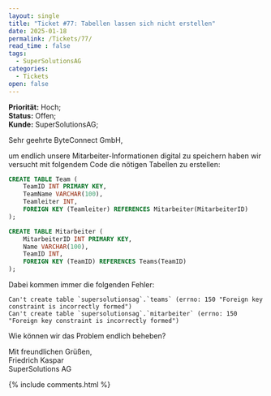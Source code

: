 ```yaml
---
layout: single
title: "Ticket #77: Tabellen lassen sich nicht erstellen"
date: 2025-01-18
permalink: /Tickets/77/
read_time : false
tags:
  - SuperSolutionsAG
categories:
  - Tickets
open: false
---
```


**Priorität:** Hoch;  
**Status:** Offen;  
**Kunde:** SuperSolutionsAG;

Sehr geehrte ByteConnect GmbH,

um endlich unsere Mitarbeiter-Informationen digital zu speichern
haben wir versucht mit folgendem Code die nötigen Tabellen zu erstellen:

```sql
CREATE TABLE Team (
    TeamID INT PRIMARY KEY,
    TeamName VARCHAR(100),
    Teamleiter INT,
    FOREIGN KEY (Teamleiter) REFERENCES Mitarbeiter(MitarbeiterID)
);

CREATE TABLE Mitarbeiter (
    MitarbeiterID INT PRIMARY KEY,
    Name VARCHAR(100),
    TeamID INT,
    FOREIGN KEY (TeamID) REFERENCES Teams(TeamID)
);
```
Dabei kommen immer die folgenden Fehler:

```
Can't create table `supersolutionsag`.`teams` (errno: 150 "Foreign key constraint is incorrectly formed")
Can't create table `supersolutionsag`.`mitarbeiter` (errno: 150 "Foreign key constraint is incorrectly formed")
```

Wie können wir das Problem endlich beheben?

Mit freundlichen Grüßen,  
Friedrich Kaspar  
SuperSolutions AG

{% include comments.html %}